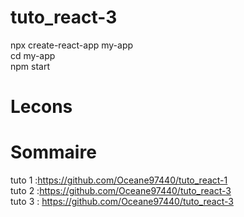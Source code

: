 # tuto_react-3
npx create-react-app my-app<br>
cd my-app<br>
npm start<br>

# Lecons




# Sommaire
tuto 1 :https://github.com/Oceane97440/tuto_react-1<br>
tuto 2 :https://github.com/Oceane97440/tuto_react-3<br>
tuto 3 : https://github.com/Oceane97440/tuto_react-3<br>
